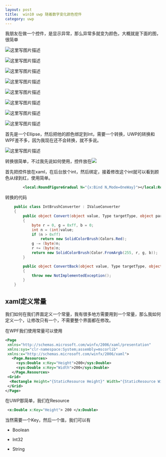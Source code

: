 ```yaml
---
layout: post
title:  win10 uwp 随着数字变化颜色控件 
category: uwp 
---
```


我朋友在做一个控件，是显示异常，那么异常多就变为颜色，大概就是下面的图，很简单
<!--more-->


![这里写图片描述](http://img.blog.csdn.net/20160804170030148)

![这里写图片描述](http://img.blog.csdn.net/20160804170037101)

![这里写图片描述](http://img.blog.csdn.net/20160804170050257)

![这里写图片描述](http://img.blog.csdn.net/20160804170100710)

![这里写图片描述](http://img.blog.csdn.net/20160804170108085)

![这里写图片描述](http://img.blog.csdn.net/20160804170119132)

![这里写图片描述](http://img.blog.csdn.net/20160804170125736)

![这里写图片描述](http://img.blog.csdn.net/20160804170133148)



首先是一个Ellipse，然后把他的颜色绑定到Int，需要一个转换，UWP的转换和WPF差不多，因为我现在还不会转换，就不多说。

![这里写图片描述](http://img.blog.csdn.net/20160901103735693) 

转换很简单，不过我先说如何使用，控件放在[![](https://octodex.github.com/images/gobbleotron.gif)](https://github.com/lindexi/UWP/tree/master/uwp/control/RountGradualFigure)

首先把控件放在xaml，在后台放个int，然后绑定，接着修改这个int就可以看到颜色从绿到红，使用简单。

```xml
        <local:RoundFigureGradual N="{x:Bind N,Mode=OneWay}"></local:RoundFigureGradual>
```

转换的代码


```csharp
    public class IntBrushConverter : IValueConverter
    {
        public object Convert(object value, Type targetType, object parameter, string culture)
        {
            byte r = 0, g = 0xff, b = 0;
            int n = (int)value;
            if (n > 0xff)
                return new SolidColorBrush(Colors.Red);
            g -= (byte)n;
            r += (byte)n;
            return new SolidColorBrush(Color.FromArgb(255, r, g, b));
        }

        public object ConvertBack(object value, Type targetType, object parameter, string culture)
        {
            throw new NotImplementedException();
        }
    }
```



## xaml定义常量

我们如何在我们界面定义一个常量，我有很多地方需要用到一个常量，那么我如何定义一个，让修改只有一个，不需要整个界面都在修改。

在WPF我们使用常量可以使用

```xml
<Page
 xmlns="http://schemas.microsoft.com/winfx/2006/xaml/presentation"
 xmlns:sys="clr-namespace:System;assembly=mscorlib"  
 xmlns:x="http://schemas.microsoft.com/winfx/2006/xaml">
   <Page.Resources>
     <sys:Double x:Key="Height">200</sys:Double> 
     <sys:Double x:Key="Width">200</sys:Double>
   </Page.Resources> 
 <Grid> 
  <Rectangle Height="{StaticResource Height}" Width="{StaticResource Width}" Fill="Blue"/> 
 </Grid>
</Page>

```

在UWP那简单，我们在Resource

```xml
 <x:Double x:Key="Height"> 200 </x:Double>

```

当然需要一个Key，然后一个值，我们可以有

- Boolean

- Int32

- String







